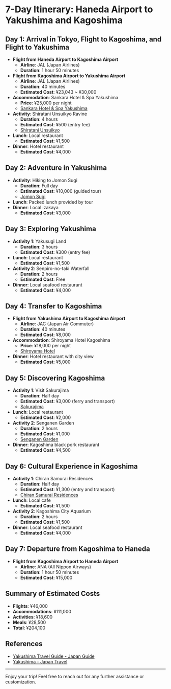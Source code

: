# 7-Day Itinerary: Haneda Airport to Yakushima and Kagoshima

## Day 1: Arrival in Tokyo, Flight to Kagoshima, and Flight to Yakushima

- **Flight from Haneda Airport to Kagoshima Airport**
  - **Airline**: JAL (Japan Airlines)
  - **Duration**: 1 hour 50 minutes
- **Flight from Kagoshima Airport to Yakushima Airport**
  - **Airline**: JAL (Japan Airlines)
  - **Duration**: 40 minutes
  - **Estimated Cost**: ¥23,043 ~ ¥30,000
- **Accommodation**: Sankara Hotel & Spa Yakushima
  - **Price**: ¥25,000 per night
  - [Sankara Hotel & Spa Yakushima](https://www.japan-guide.com/e/e4650.html)
- **Activity**: Shiratani Unsuikyo Ravine
  - **Duration**: 4 hours
  - **Estimated Cost**: ¥500 (entry fee)
  - [Shiratani Unsuikyo](https://www.japan.travel/en/destinations/kyushu/kagoshima/yakushima/)
- **Lunch**: Local restaurant
  - **Estimated Cost**: ¥1,500
- **Dinner**: Hotel restaurant
  - **Estimated Cost**: ¥4,000

## Day 2: Adventure in Yakushima

- **Activity**: Hiking to Jomon Sugi
  - **Duration**: Full day
  - **Estimated Cost**: ¥10,000 (guided tour)
  - [Jomon Sugi](https://www.japan.travel/en/destinations/kyushu/kagoshima/yakushima/)
- **Lunch**: Packed lunch provided by tour
- **Dinner**: Local izakaya
  - **Estimated Cost**: ¥3,000

## Day 3: Exploring Yakushima

- **Activity 1**: Yakusugi Land
  - **Duration**: 3 hours
  - **Estimated Cost**: ¥300 (entry fee)
- **Lunch**: Local restaurant
  - **Estimated Cost**: ¥1,500
- **Activity 2**: Senpiro-no-taki Waterfall
  - **Duration**: 2 hours
  - **Estimated Cost**: Free
- **Dinner**: Local seafood restaurant
  - **Estimated Cost**: ¥4,000

## Day 4: Transfer to Kagoshima

- **Flight from Yakushima Airport to Kagoshima Airport**
  - **Airline**: JAC (Japan Air Commuter)
  - **Duration**: 40 minutes
  - **Estimated Cost**: ¥8,000
- **Accommodation**: Shiroyama Hotel Kagoshima
  - **Price**: ¥18,000 per night
  - [Shiroyama Hotel](https://www.japan-guide.com/e/e4650.html)
- **Dinner**: Hotel restaurant with city view
  - **Estimated Cost**: ¥5,000

## Day 5: Discovering Kagoshima

- **Activity 1**: Visit Sakurajima
  - **Duration**: Half day
  - **Estimated Cost**: ¥3,000 (ferry and transport)
  - [Sakurajima](https://www.japan-guide.com/e/e4650.html)
- **Lunch**: Local restaurant
  - **Estimated Cost**: ¥2,000
- **Activity 2**: Senganen Garden
  - **Duration**: 2 hours
  - **Estimated Cost**: ¥1,000
  - [Senganen Garden](https://www.japan-guide.com/e/e4650.html)
- **Dinner**: Kagoshima black pork restaurant
  - **Estimated Cost**: ¥4,500

## Day 6: Cultural Experience in Kagoshima

- **Activity 1**: Chiran Samurai Residences
  - **Duration**: Half day
  - **Estimated Cost**: ¥1,300 (entry and transport)
  - [Chiran Samurai Residences](https://www.japan-guide.com/e/e4650.html)
- **Lunch**: Local cafe
  - **Estimated Cost**: ¥1,500
- **Activity 2**: Kagoshima City Aquarium
  - **Duration**: 2 hours
  - **Estimated Cost**: ¥1,500
- **Dinner**: Local seafood restaurant
  - **Estimated Cost**: ¥4,000

## Day 7: Departure from Kagoshima to Haneda

- **Flight from Kagoshima Airport to Haneda Airport**
  - **Airline**: ANA (All Nippon Airways)
  - **Duration**: 1 hour 50 minutes
  - **Estimated Cost**: ¥15,000

## Summary of Estimated Costs

- **Flights**: ¥46,000
- **Accommodations**: ¥111,000
- **Activities**: ¥18,600
- **Meals**: ¥28,500
- **Total**: ¥204,100

## References

- [Yakushima Travel Guide - Japan Guide](https://www.japan-guide.com/e/e4650.html)
- [Yakushima - Japan Travel](https://www.japan.travel/en/destinations/kyushu/kagoshima/yakushima/)

---

Enjoy your trip! Feel free to reach out for any further assistance or customization.
